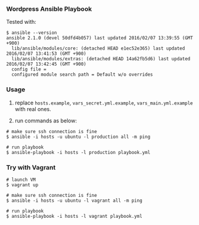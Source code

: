 ### Wordpress Ansible Playbook

Tested with:

```
$ ansible --version
ansible 2.1.0 (devel 50dfd4b057) last updated 2016/02/07 13:39:55 (GMT +900)
  lib/ansible/modules/core: (detached HEAD e1ec52e365) last updated 2016/02/07 13:41:53 (GMT +900)
  lib/ansible/modules/extras: (detached HEAD 14a62fb5d6) last updated 2016/02/07 13:42:45 (GMT +900)
  config file =
  configured module search path = Default w/o overrides
```

### Usage

1. replace `hosts.example`, `vars_secret.yml.example`, `vars_main.yml.example` with real ones.

2. run commands as below:

```
# make sure ssh connection is fine
$ ansible -i hosts -u ubuntu -l production all -m ping

# run playbook
$ ansible-playbook -i hosts -l production playbook.yml
```

### Try with Vagrant

```
# launch VM
$ vagrant up

# make sure ssh connection is fine
$ ansible -i hosts -u ubuntu -l vagrant all -m ping

# run playbook
$ ansible-playbook -i hosts -l vagrant playbook.yml
```
